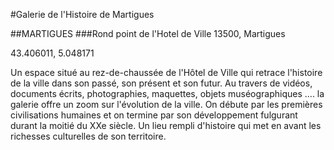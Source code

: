 #Galerie de l'Histoire de Martigues

##MARTIGUES
###Rond point de l'Hotel de Ville 13500, Martigues

43.406011, 5.048171

Un espace situé au rez-de-chaussée de l'Hôtel de Ville qui retrace l'histoire de la ville dans son passé, son présent et son futur. Au travers de vidéos, documents écrits, photographies, maquettes, objets muséographiques .... la galerie offre un zoom sur l'évolution de la ville. On débute par les premières civilisations humaines et on termine par son développement fulgurant durant la moitié du XXe siècle. Un lieu rempli d'histoire qui met en avant les richesses culturelles de son territoire.